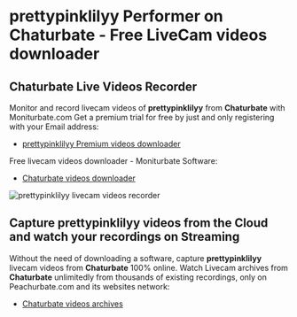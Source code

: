 # prettypinklilyy Performer on Chaturbate - Free LiveCam videos downloader

## Chaturbate Live Videos Recorder

Monitor and record livecam videos of **prettypinklilyy** from **Chaturbate** with Moniturbate.com
Get a premium trial for free by just and only registering with your Email address:
* [prettypinklilyy Premium videos downloader](https://moniturbate.com/request-demo-licence-key.html)

Free livecam videos downloader - Moniturbate Software:
* [Chaturbate videos downloader](https://moniturbate.com/moniturbate-download-software.html)

![prettypinklilyy livecam videos recorder](https://peachurnet.com/templates/moniturbate-software.png)


## Capture prettypinklilyy videos from the Cloud and watch your recordings on Streaming

Without the need of downloading a software, capture **prettypinklilyy** livecam videos from **Chaturbate** 100% online.
Watch Livecam archives from **Chaturbate** unlimitedly from thousands of existing recordings, only on Peachurbate.com and its websites network:
* [Chaturbate videos archives](https://peachurnet.com/)